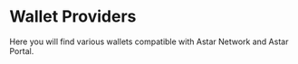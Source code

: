 # Wallet Providers

Here you will find various wallets compatible with Astar Network and Astar Portal.

<br/>


